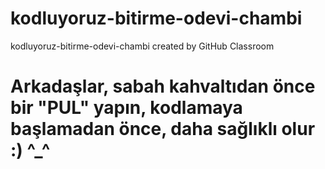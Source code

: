 # kodluyoruz-bitirme-odevi-chambi
kodluyoruz-bitirme-odevi-chambi created by GitHub Classroom

# Arkadaşlar, sabah kahvaltıdan önce bir "PUL" yapın, kodlamaya başlamadan önce, daha sağlıklı olur  :) ^_^
